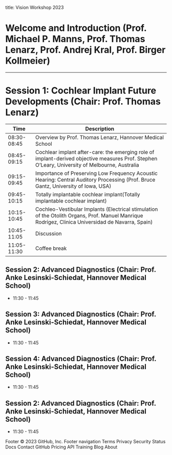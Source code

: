 title: Vision Workshop 2023


# Welcome and Introduction (Prof. Michael P. Manns, Prof. Thomas Lenarz, Prof. Andrej Kral, Prof. Birger Kollmeier)
---
# Session 1: Cochlear Implant Future Developments (Chair: Prof. Thomas Lenarz)

| Time             |    Description                        |
| ------------------------|--------------------------- |
| 08:30-08:45  |Overview by Prof. Thomas Lenarz, Hannover Medical School|
| 08:45-09:15   | Cochlear implant after-care: the emerging role of implant-derived objective measures Prof. Stephen O’Leary, University of Melbourne, Australia |
| 09:15-09:45                |Importance of Preserving Low Frequency Acoustic Hearing: Central Auditory Processing (Prof. Bruce Gantz, University of Iowa, USA)|
| 09:45-10:15                    | Totally implantable cochlear implant(Totally implantable cochlear implant)|
| 10:15-10:45                |Cochleo-Vestibular Implants (Electrical stimulation of the Otolith Organs, Prof. Manuel Manrique Rodrígez, Clinica Universidad de Navarra, Spain)|
| 10:45-11:05                |Discussion|
| 11:05-11:30              |Coffee break|


## Session 2: Advanced Diagnostics (Chair: Prof. Anke Lesinski-Schiedat, Hannover Medical School)
* 11:30 - 11:45


## Session 3: Advanced Diagnostics (Chair: Prof. Anke Lesinski-Schiedat, Hannover Medical School)
* 11:30 - 11:45


## Session 4: Advanced Diagnostics (Chair: Prof. Anke Lesinski-Schiedat, Hannover Medical School)
* 11:30 - 11:45


## Session 2: Advanced Diagnostics (Chair: Prof. Anke Lesinski-Schiedat, Hannover Medical School)
* 11:30 - 11:45


Footer
© 2023 GitHub, Inc.
Footer navigation
Terms
Privacy
Security
Status
Docs
Contact GitHub
Pricing
API
Training
Blog
About
